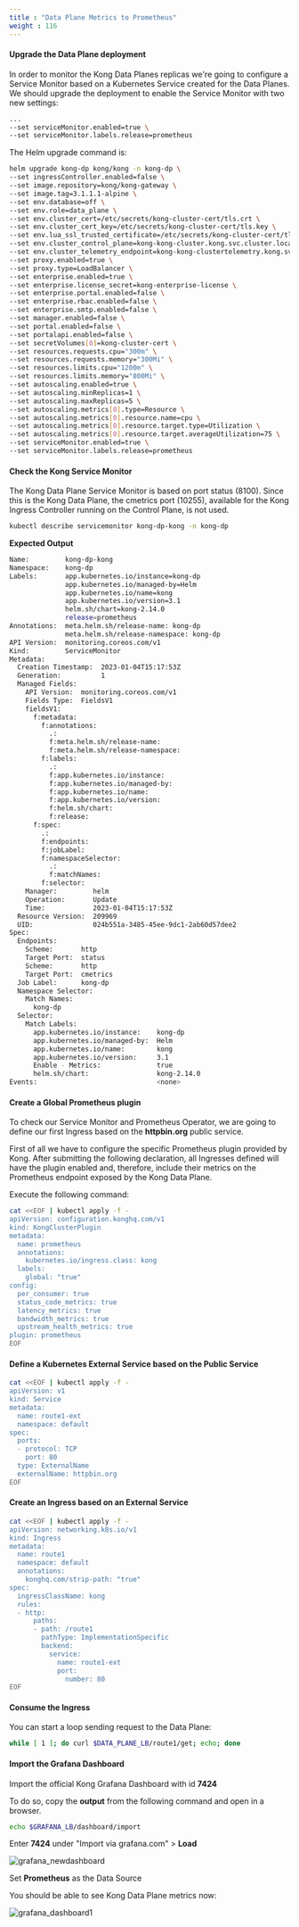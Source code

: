 ```yaml
---
title : "Data Plane Metrics to Prometheus"
weight : 116
---
```




#### Upgrade the Data Plane deployment

In order to monitor the Kong Data Planes replicas we're going to configure a Service Monitor based on a Kubernetes Service created for the Data Planes. We should upgrade the deployment to enable the Service Monitor with two new settings:

```bash
...
--set serviceMonitor.enabled=true \
--set serviceMonitor.labels.release=prometheus
```

The Helm upgrade command is:

```bash
helm upgrade kong-dp kong/kong -n kong-dp \
--set ingressController.enabled=false \
--set image.repository=kong/kong-gateway \
--set image.tag=3.1.1.1-alpine \
--set env.database=off \
--set env.role=data_plane \
--set env.cluster_cert=/etc/secrets/kong-cluster-cert/tls.crt \
--set env.cluster_cert_key=/etc/secrets/kong-cluster-cert/tls.key \
--set env.lua_ssl_trusted_certificate=/etc/secrets/kong-cluster-cert/tls.crt \
--set env.cluster_control_plane=kong-kong-cluster.kong.svc.cluster.local:8005 \
--set env.cluster_telemetry_endpoint=kong-kong-clustertelemetry.kong.svc.cluster.local:8006 \
--set proxy.enabled=true \
--set proxy.type=LoadBalancer \
--set enterprise.enabled=true \
--set enterprise.license_secret=kong-enterprise-license \
--set enterprise.portal.enabled=false \
--set enterprise.rbac.enabled=false \
--set enterprise.smtp.enabled=false \
--set manager.enabled=false \
--set portal.enabled=false \
--set portalapi.enabled=false \
--set secretVolumes[0]=kong-cluster-cert \
--set resources.requests.cpu="300m" \
--set resources.requests.memory="300Mi" \
--set resources.limits.cpu="1200m" \
--set resources.limits.memory="800Mi" \
--set autoscaling.enabled=true \
--set autoscaling.minReplicas=1 \
--set autoscaling.maxReplicas=5 \
--set autoscaling.metrics[0].type=Resource \
--set autoscaling.metrics[0].resource.name=cpu \
--set autoscaling.metrics[0].resource.target.type=Utilization \
--set autoscaling.metrics[0].resource.target.averageUtilization=75 \
--set serviceMonitor.enabled=true \
--set serviceMonitor.labels.release=prometheus
```



#### Check the Kong Service Monitor

The Kong Data Plane Service Monitor is based on port status (8100). Since this is the Kong Data Plane, the cmetrics port (10255), available for the Kong Ingress Controller running on the Control Plane, is not used.

```bash
kubectl describe servicemonitor kong-dp-kong -n kong-dp
```

**Expected Output**

```bash
Name:         kong-dp-kong
Namespace:    kong-dp
Labels:       app.kubernetes.io/instance=kong-dp
              app.kubernetes.io/managed-by=Helm
              app.kubernetes.io/name=kong
              app.kubernetes.io/version=3.1
              helm.sh/chart=kong-2.14.0
              release=prometheus
Annotations:  meta.helm.sh/release-name: kong-dp
              meta.helm.sh/release-namespace: kong-dp
API Version:  monitoring.coreos.com/v1
Kind:         ServiceMonitor
Metadata:
  Creation Timestamp:  2023-01-04T15:17:53Z
  Generation:          1
  Managed Fields:
    API Version:  monitoring.coreos.com/v1
    Fields Type:  FieldsV1
    fieldsV1:
      f:metadata:
        f:annotations:
          .:
          f:meta.helm.sh/release-name:
          f:meta.helm.sh/release-namespace:
        f:labels:
          .:
          f:app.kubernetes.io/instance:
          f:app.kubernetes.io/managed-by:
          f:app.kubernetes.io/name:
          f:app.kubernetes.io/version:
          f:helm.sh/chart:
          f:release:
      f:spec:
        .:
        f:endpoints:
        f:jobLabel:
        f:namespaceSelector:
          .:
          f:matchNames:
        f:selector:
    Manager:         helm
    Operation:       Update
    Time:            2023-01-04T15:17:53Z
  Resource Version:  209969
  UID:               024b551a-3485-45ee-9dc1-2ab60d57dee2
Spec:
  Endpoints:
    Scheme:       http
    Target Port:  status
    Scheme:       http
    Target Port:  cmetrics
  Job Label:      kong-dp
  Namespace Selector:
    Match Names:
      kong-dp
  Selector:
    Match Labels:
      app.kubernetes.io/instance:    kong-dp
      app.kubernetes.io/managed-by:  Helm
      app.kubernetes.io/name:        kong
      app.kubernetes.io/version:     3.1
      Enable - Metrics:              true
      helm.sh/chart:                 kong-2.14.0
Events:                              <none>
```



#### Create a Global Prometheus plugin

To check our Service Monitor and Prometheus Operator, we are going to define our first Ingress based on the <b>httpbin.org</b> public service.

First of all we have to configure the specific Prometheus plugin provided by Kong. After submitting the following declaration, all Ingresses defined will have the plugin enabled and, therefore, include their metrics on the Prometheus endpoint exposed by the Kong Data Plane.

Execute the following command:

```bash
cat <<EOF | kubectl apply -f -
apiVersion: configuration.konghq.com/v1
kind: KongClusterPlugin
metadata:
  name: prometheus
  annotations:
    kubernetes.io/ingress.class: kong
  labels:
    global: "true"
config:
  per_consumer: true
  status_code_metrics: true
  latency_metrics: true
  bandwidth_metrics: true
  upstream_health_metrics: true
plugin: prometheus
EOF
```



#### Define a Kubernetes External Service based on the Public Service

```bash
cat <<EOF | kubectl apply -f -
apiVersion: v1
kind: Service
metadata:
  name: route1-ext
  namespace: default
spec:
  ports:
  - protocol: TCP
    port: 80
  type: ExternalName
  externalName: httpbin.org
EOF
```


#### Create an Ingress based on an External Service

```bash
cat <<EOF | kubectl apply -f -
apiVersion: networking.k8s.io/v1
kind: Ingress
metadata:
  name: route1
  namespace: default
  annotations:
    konghq.com/strip-path: "true"
spec:
  ingressClassName: kong
  rules:
  - http:
      paths:
      - path: /route1
        pathType: ImplementationSpecific
        backend:
          service:
            name: route1-ext
            port:
              number: 80
EOF
```


#### Consume the Ingress

You can start a loop sending request to the Data Plane:

```bash
while [ 1 ]; do curl $DATA_PLANE_LB/route1/get; echo; done
```



#### Import the Grafana Dashboard

Import the official Kong Grafana Dashboard with id **7424**

To do so, copy the **output** from the following command and open in a browser.

```bash
echo $GRAFANA_LB/dashboard/import
```
Enter **7424** under "Import via grafana.com" > **Load**

![grafana_newdashboard](/static/images/grafana_newdashboard.png)

Set **Prometheus** as the Data Source

You should be able to see Kong Data Plane metrics now:

![grafana_dashboard1](/static/images/grafana_dashboard1.png)

